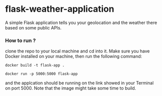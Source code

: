 # flask-weather-application
A simple Flask application tells you your geolocation and the weather there based on some public APIs.

### How to run ?
clone the repo to your local machine and cd into it.
Make sure you have Docker installed on your machine, then run the following command:

`docker build -t flask-app .`

`docker run -p 5000:5000 flask-app`

and the applcation should be running on the link showed in your Terminal on port 5000.
Note that the image might take some time to build.
